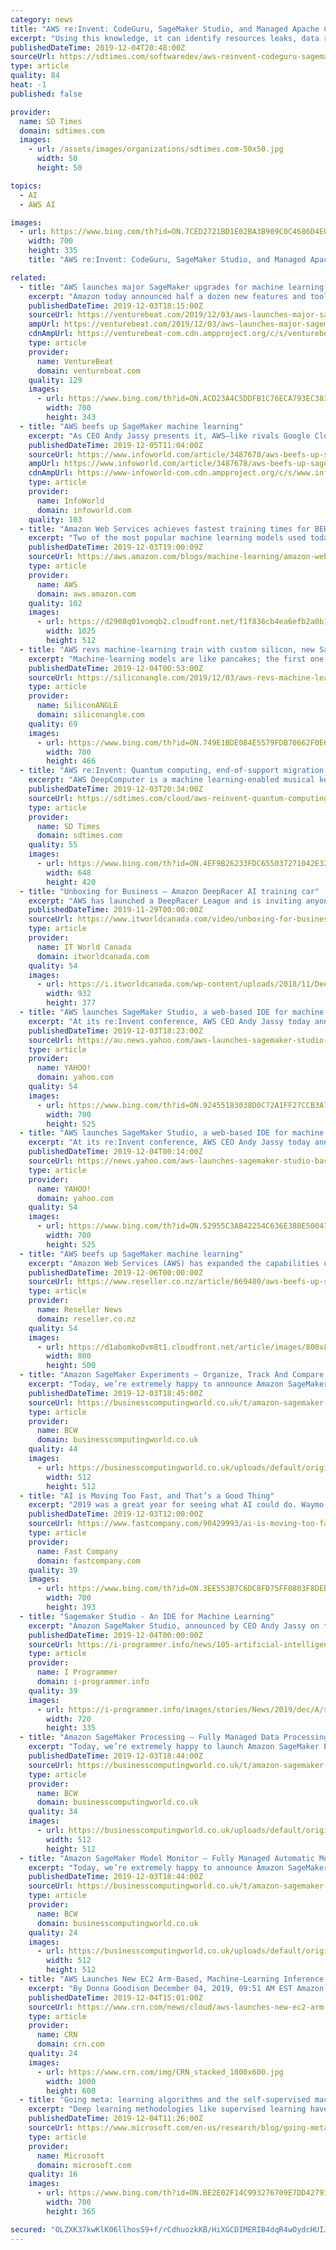 ```yaml
---
category: news
title: "AWS re:Invent: CodeGuru, SageMaker Studio, and Managed Apache Cassandra"
excerpt: "Using this knowledge, it can identify resources leaks, data race conditions between concurrent threads, and wasted CPU cycles. In addition to the several Amazon SageMaker features announced yesterday, Amazon announced SageMaker Studio, which is an IDE for machine learning. According to Amazon, SageMaker has come a long way since its launch in ..."
publishedDateTime: 2019-12-04T20:48:00Z
sourceUrl: https://sdtimes.com/softwaredev/aws-reinvent-codeguru-sagemaker-studio-and-managed-apache-cassandra/
type: article
quality: 84
heat: -1
published: false

provider:
  name: SD Times
  domain: sdtimes.com
  images:
    - url: /assets/images/organizations/sdtimes.com-50x50.jpg
      width: 50
      height: 50

topics:
  - AI
  - AWS AI

images:
  - url: https://www.bing.com/th?id=ON.7CED2721BD1E02BA3B909C0C4686D4E0
    width: 700
    height: 335
    title: "AWS re:Invent: CodeGuru, SageMaker Studio, and Managed Apache Cassandra"

related:
  - title: "AWS launches major SageMaker upgrades for machine learning model training and testing"
    excerpt: "Amazon today announced half a dozen new features and tools for AWS SageMaker, a toolkit for training and deploying machine learning models to help developers better manage projects, experiments, and model accuracy. AWS SageMaker Studio is a model training and workflow management tool that collects all the code, notebooks, and project folders ..."
    publishedDateTime: 2019-12-03T18:15:00Z
    sourceUrl: https://venturebeat.com/2019/12/03/aws-launches-major-sagemaker-upgrades-for-machine-learning-model-training-and-testing/
    ampUrl: https://venturebeat.com/2019/12/03/aws-launches-major-sagemaker-upgrades-for-machine-learning-model-training-and-testing/amp/
    cdnAmpUrl: https://venturebeat-com.cdn.ampproject.org/c/s/venturebeat.com/2019/12/03/aws-launches-major-sagemaker-upgrades-for-machine-learning-model-training-and-testing/amp/
    type: article
    provider:
      name: VentureBeat
      domain: venturebeat.com
    quality: 129
    images:
      - url: https://www.bing.com/th?id=ON.ACD23A4C5DDFB1C76ECA793EC383F338
        width: 700
        height: 343
  - title: "AWS beefs up SageMaker machine learning"
    excerpt: "As CEO Andy Jassy presents it, AWS—like rivals Google Cloud and Microsoft Azure—wants to become the leading, full-service environment for data scientists, data engineers, and non-specialist developers to run all of their machine learning workloads. For AWS this means a triple-layered stack of services, starting with the basic building ..."
    publishedDateTime: 2019-12-05T11:04:00Z
    sourceUrl: https://www.infoworld.com/article/3487678/aws-beefs-up-sagemaker-machine-learning.html
    ampUrl: https://www.infoworld.com/article/3487678/aws-beefs-up-sagemaker-machine-learning.amp.html
    cdnAmpUrl: https://www-infoworld-com.cdn.ampproject.org/c/s/www.infoworld.com/article/3487678/aws-beefs-up-sagemaker-machine-learning.amp.html
    type: article
    provider:
      name: InfoWorld
      domain: infoworld.com
    quality: 103
  - title: "Amazon Web Services achieves fastest training times for BERT and Mask R-CNN"
    excerpt: "Two of the most popular machine learning models used today are BERT, for natural language processing (NLP), and Mask R-CNN, for image recognition. Over the past several months, AWS has significantly improved the underlying infrastructure, network, machine learning (ML) framework, and model code to achieve"
    publishedDateTime: 2019-12-03T19:00:09Z
    sourceUrl: https://aws.amazon.com/blogs/machine-learning/amazon-web-services-achieves-fastest-training-times-for-bert-and-mask-r-cnn/
    type: article
    provider:
      name: AWS
      domain: aws.amazon.com
    quality: 102
    images:
      - url: https://d2908q01vomqb2.cloudfront.net/f1f836cb4ea6efb2a0b1b99f41ad8b103eff4b59/2017/11/21/Social_Graphics_1.png
        width: 1025
        height: 512
  - title: "AWS revs machine-learning train with custom silicon, new SageMaker goodies"
    excerpt: "Machine-learning models are like pancakes; the first one is usually crummy. In fact, if they fed on models, developers might drop shirt sizes before they got one to the table. Speeding up iterations and cutting guesswork as well as cost can expedite an algorithm’s trip to piping hot, accurate insights. ML doesn’t just sit there — it works ..."
    publishedDateTime: 2019-12-04T00:53:00Z
    sourceUrl: https://siliconangle.com/2019/12/03/aws-revs-machine-learning-train-custom-silicon-new-sagemaker-goodies-reinvent/
    type: article
    provider:
      name: SiliconANGLE
      domain: siliconangle.com
    quality: 69
    images:
      - url: https://www.bing.com/th?id=ON.749E1BDE084E5579FDB70662F0E6CD0F
        width: 700
        height: 466
  - title: "AWS re:Invent: Quantum computing, end-of-support migration program for Windows Server, and Amazon SageMaker Operators for Kubernetes"
    excerpt: "AWS DeepComputer is a machine learning-enabled musical keyboard. The 32-key, 2-octave keyboard is designed to allow developers to play around with Generative AI. Developers can use either a pretrained model, or train their own model on a data set from their favorite genre. AWS Single Sign-On now integrates with Azure AD AWS Single Sign-On ..."
    publishedDateTime: 2019-12-03T20:34:00Z
    sourceUrl: https://sdtimes.com/cloud/aws-reinvent-quantum-computing-end-of-support-migration-program-for-windows-server-and-amazon-sagemaker-operators-for-kubernetes/
    type: article
    provider:
      name: SD Times
      domain: sdtimes.com
    quality: 55
    images:
      - url: https://www.bing.com/th?id=ON.4EF9B26233FDC655037271042E3265AB
        width: 648
        height: 420
  - title: "Unboxing for Business – Amazon DeepRacer AI training car"
    excerpt: "AWS has launched a DeepRacer League and is inviting anyone to participate by attending its summits in 2019 and competing at the SpeedWay. In this video, Mike Miller, sr. manager, product management for AWS AI, unboxes the DeepRacer unit and goes through ..."
    publishedDateTime: 2019-11-29T00:00:00Z
    sourceUrl: https://www.itworldcanada.com/video/unboxing-for-business-amazon-deepracer-ai-training-car
    type: article
    provider:
      name: IT World Canada
      domain: itworldcanada.com
    quality: 54
    images:
      - url: https://i.itworldcanada.com/wp-content/uploads/2018/11/DeepRacer-thumbnail-e1543532439846.jpg
        width: 932
        height: 377
  - title: "AWS launches SageMaker Studio, a web-based IDE for machine learning"
    excerpt: "At its re:Invent conference, AWS CEO Andy Jassy today announced the launch of SageMaker Studio, a web-based IDE for building and training machine learning workflows. It includes everything a data scientist would need to get started, including ways to organize notebooks, data sets, code and models, for example. It essentially wants to be a one ..."
    publishedDateTime: 2019-12-03T18:23:00Z
    sourceUrl: https://au.news.yahoo.com/aws-launches-sagemaker-studio-based-180924588.html
    type: article
    provider:
      name: YAHOO!
      domain: yahoo.com
    quality: 54
    images:
      - url: https://www.bing.com/th?id=ON.92455183038D0C72A1FF27CCB3A7C09C
        width: 700
        height: 525
  - title: "AWS launches SageMaker Studio, a web-based IDE for machine learning"
    excerpt: "At its re:Invent conference, AWS CEO Andy Jassy today announced the launch of SageMaker Studio, a web-based IDE for building and training machine learning workflows. It includes everything a data scientist would need to get started, including ways to organize notebooks, data sets, code and models, for example. It essentially wants to be a one ..."
    publishedDateTime: 2019-12-04T00:14:00Z
    sourceUrl: https://news.yahoo.com/aws-launches-sagemaker-studio-based-180924588.html
    type: article
    provider:
      name: YAHOO!
      domain: yahoo.com
    quality: 54
    images:
      - url: https://www.bing.com/th?id=ON.52955C3AB42254C636E380E50047BF5A
        width: 700
        height: 525
  - title: "AWS beefs up SageMaker machine learning"
    excerpt: "Amazon Web Services (AWS) has expanded the capabilities of its Amazon SageMaker machine learning toolkit to address a number of challenges that enterprises confront when trying to operationalise machine learning, from model organisation, training ..."
    publishedDateTime: 2019-12-06T00:00:00Z
    sourceUrl: https://www.reseller.co.nz/article/669480/aws-beefs-up-sagemaker-machine-learning/
    type: article
    provider:
      name: Reseller News
      domain: reseller.co.nz
    quality: 54
    images:
      - url: https://d1abomko0vm8t1.cloudfront.net/article/images/800x800/dimg/amazon_web_services_aws_2.jpg
        width: 800
        height: 500
  - title: "Amazon SageMaker Experiments – Organize, Track And Compare Your Machine Learning Trainings"
    excerpt: "Today, we’re extremely happy to announce Amazon SageMaker Experiments, a new capability of Amazon SageMaker that lets you organize, track, compare and evaluate machine learning (ML) experiments and model versions. This is a companion discussion topic for the original entry at https://aws.amazon.com/blogs/aws/amazon-sagemaker-experiments ..."
    publishedDateTime: 2019-12-03T18:45:00Z
    sourceUrl: https://businesscomputingworld.co.uk/t/amazon-sagemaker-experiments-organize-track-and-compare-your-machine-learning-trainings/194734
    type: article
    provider:
      name: BCW
      domain: businesscomputingworld.co.uk
    quality: 44
    images:
      - url: https://businesscomputingworld.co.uk/uploads/default/original/1X/f630a15932336b1cfe94ee76167108be74ef73e8.jpeg
        width: 512
        height: 512
  - title: "AI is Moving Too Fast, and That’s a Good Thing"
    excerpt: "2019 was a great year for seeing what AI could do. Waymo deployed self-driving taxis to actual paying customers in Arizona. Bots from OpenAI and DeepMind beat the top professionals in two major esports games. A deep-learning algorithm performed as well as doctors—and sometimes better—at spotting lung cancer tumors in medical imaging."
    publishedDateTime: 2019-12-03T12:00:00Z
    sourceUrl: https://www.fastcompany.com/90429993/ai-is-moving-too-fast-and-thats-a-good-thing
    type: article
    provider:
      name: Fast Company
      domain: fastcompany.com
    quality: 39
    images:
      - url: https://www.bing.com/th?id=ON.3EE553B7C6DC8FD75FF0803F8DEEEA7D
        width: 700
        height: 393
  - title: "Sagemaker Studio - An IDE for Machine Learning"
    excerpt: "Amazon SageMaker Studio, announced by CEO Andy Jassy on the second day of the AWS re:Invent conference, is envisaged as unifying all the tools needed for machine learning. Several other SageMaker products were launched alongside it. As we reported at the ..."
    publishedDateTime: 2019-12-04T00:00:00Z
    sourceUrl: https://i-programmer.info/news/105-artificial-intelligence/13300-sagemaker-studio.html
    type: article
    provider:
      name: I Programmer
      domain: i-programmer.info
    quality: 39
    images:
      - url: https://i-programmer.info/images/stories/News/2019/dec/A/sagemakerstudio.JPG
        width: 720
        height: 335
  - title: "Amazon SageMaker Processing – Fully Managed Data Processing and Model Evaluation"
    excerpt: "Today, we’re extremely happy to launch Amazon SageMaker Processing, a new capability of Amazon SageMaker that lets you easily run your preprocessing, postprocessing and model evaluation workloads on fully managed infrastructure. This is a companion ..."
    publishedDateTime: 2019-12-03T18:44:00Z
    sourceUrl: https://businesscomputingworld.co.uk/t/amazon-sagemaker-processing-fully-managed-data-processing-and-model-evaluation/194732
    type: article
    provider:
      name: BCW
      domain: businesscomputingworld.co.uk
    quality: 34
    images:
      - url: https://businesscomputingworld.co.uk/uploads/default/original/1X/f630a15932336b1cfe94ee76167108be74ef73e8.jpeg
        width: 512
        height: 512
  - title: "Amazon SageMaker Model Monitor – Fully Managed Automatic Monitoring For Your Machine Learning Models"
    excerpt: "Today, we’re extremely happy to announce Amazon SageMaker Model Monitor, a new capability of Amazon SageMaker that automatically monitors machine learning (ML) models in production, and alerts you when data quality issues appear. This is a companion ..."
    publishedDateTime: 2019-12-03T18:44:00Z
    sourceUrl: https://businesscomputingworld.co.uk/t/amazon-sagemaker-model-monitor-fully-managed-automatic-monitoring-for-your-machine-learning-models/194731
    type: article
    provider:
      name: BCW
      domain: businesscomputingworld.co.uk
    quality: 24
    images:
      - url: https://businesscomputingworld.co.uk/uploads/default/original/1X/f630a15932336b1cfe94ee76167108be74ef73e8.jpeg
        width: 512
        height: 512
  - title: "AWS Launches New EC2 Arm-Based, Machine-Learning Inference Instances"
    excerpt: "By Donna Goodison December 04, 2019, 09:51 AM EST Amazon Web Services unveiled new EC2 Arm-based instances powered by its AWS-designed Graviton2 processors, along with Inf1 machine-learning inference instances powered by its custom AWS Inferentia chips. “If you look at instances to start, it's not just that we have meaningfully more instances ..."
    publishedDateTime: 2019-12-04T15:01:00Z
    sourceUrl: https://www.crn.com/news/cloud/aws-launches-new-ec2-arm-based-machine-learning-inference-instances
    type: article
    provider:
      name: CRN
      domain: crn.com
    quality: 24
    images:
      - url: https://www.crn.com/img/CRN_stacked_1000x600.jpg
        width: 1000
        height: 600
  - title: "Going meta: learning algorithms and the self-supervised machine with Dr. Philip Bachman"
    excerpt: "Deep learning methodologies like supervised learning have been very successful in training machines to make predictions about the world. But because they’re so dependent upon large amounts of human-annotated data, they’ve been difficult to scale. Dr. Phil Bachman, a researcher at MSR Montreal, would like to change that, and he’s working ..."
    publishedDateTime: 2019-12-04T11:26:00Z
    sourceUrl: https://www.microsoft.com/en-us/research/blog/going-meta-learning-algorithms-and-the-self-supervised-machine-with-dr-philip-bachman/
    type: article
    provider:
      name: Microsoft
      domain: microsoft.com
    quality: 16
    images:
      - url: https://www.bing.com/th?id=ON.BE2E02F14C993276709E7DD42793D530
        width: 700
        height: 365

secured: "OLZXK37kwKlK06llhosS9+f/rCdhuozkKB/HiXGCDIMERIB4dqR4wOydcHUIJTyJGA3MdqJAntyyWLs+vNb0EvDyTBHejlux1zWA0Uk/4GikcxNBIlJxp8/aiRpOV+U3LdmdRQVmk/GH9iupAKwj62k+CxaqzjtkLxe87jBVaKATY8M2++7d79ER0/IUMejj/WR9UCeokcbI3/bRTLy+vrnXopvwlse0tCC3h0HzHQO/DgwZ7EY8dHk3jKTiiiJ2Fl/HaB4aGJZ77GST2h9ISQ==;Lzyk1pes7g4ByUyvJLAJNA=="
---
```


